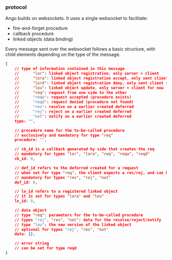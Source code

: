 ### protocol

Ango builds on websockets. It uses a single websocket to facilitate:
 - fire-and-forget procedure
 - callback procedure
 - linked objects (data binding)

Every message sent over the websocket follows a basic structure, with child elements depending on the type of the message.

```json
{
	// type of information contained in this message
	//		"lor": linked object registration, only server > client
	//		"lora": linked object registration accept, only sent client > server
	//		"lord": linked object registration deny, only sent client > server
	//		"lou": linked object update, only server > client for now
	//		"req": request from one side to the other
	//		"reqa": request accepted (procedure exists)
	//		"reqd": request denied (procedure not found)
	//		"res": resolve on a earlier created deferred
	//		"rej": reject on a earlier created deferred
	//		"not": notify on a earlier created deferred
	type: "",

	// procedure name for the to-be-called procedure
	// exclusively and mandatory for type "req"
	procedure: "",

	// cb_id is a callback generated by side that creates the req
	// mandatory for types "lor", "lora", "req", "reqa", "reqd"
	cb_id: 0,

	// def_id refers to the deferred created for a request
	// when set for type "req", the client expects a res/rej, and can handle not.
	// mandatory for types "res", "rej", "not"
	def_id: 0,

	// lo_id refers to a registered linked object
	// it is set for types "lora" and "lou"
	lo_id: 0,

	// data object
	// type "req": parameters for the to-be-called procedure
	// types "rej", "res", "not": data for the resolve/reject/notify
	// type "lou": the new version of the linked object
	// optional for types "rej", "res", "not"
	data: {},

	// error string
	// can be set for type reqd
}
```
